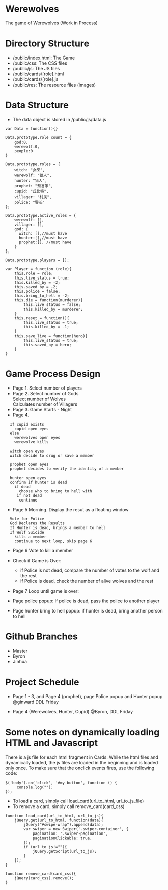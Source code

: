 # Werewolves
The game of Werewolves (Work in Process)

# Directory Structure 

  - /public/index.html: The Game <br>
  - /public/css: The CSS files <br>
  - /public/js: The JS files <br>
  - /public/cards/[role].html <br>
  - /public/cards/[role].js <br>
  - /public/res: The resource files (images)<br>

# Data Structure
- The data object is stored in /public/js/data.js
```
var Data = function(){}

Data.prototype.role_count = {
	god:0,
	werewolf:0,
	people:0
}

Data.prototype.roles = {
	witch: "女巫",
	werewolf: "狼人", 
	hunter: "猎人", 
	prophet: "预言家", 
	cupid: "丘比特",
	villager: "村民",
	police: "警长"
};

Data.prototype.active_roles = {
	werewolf: [], 
	villager: [],
	god: {
	  witch: [],//must have
	  hunter:[],//must have
	  prophet:[], //must have
	}
};

Data.prototype.players = [];

var Player = function (role){
	this.role = role; 
	this.live_status = true;
	this.killed_by = -2; 
	this.saved_by = -2;
	this.police = false; 
	this.bring_to_hell = -2; 
	this.die = function(murderer){
		this.live_status = false; 
		this.killed_by = murderer;
	}
	this.reset = function(){
		this.live_status = true; 
		this.killed_by = -1;		
	}
	this.save_live = function(hero){
		this.live_status = true;
		this.saved_by = hero;
	}
}

```

# Game Process Design 
- Page 1. Select number of players <br>
- Page 2. Select number of Gods <br>
          Select number of Wolves <br>
          Calculates number of Villagers <br>
- Page 3. Game Starts - Night 
- Page 4. 
```
  If cupid exists 
    cupid open eyes 
  else 
    werewolves open eyes
    werewolve kills

  witch open eyes
  witch decide to drug or save a member 
  
  prophet open eyes 
  prophet decides to verify the identity of a member 

  hunter open eyes 
  confirm if hunter is dead 
    if dead
      choose who to bring to hell with
     if not dead 
      continue 
```
- Page 5 Morning. Display the resut as a floating window
```
  Vote for Police 
  God Declares the Results
  If Hunter is dead, brings a member to hell
  If Wolf Suicide 
    kills a member
    continue to next loop, skip page 6
```
- Page 6 Vote to kill a member 

- Check if Game is Over: 
  - if Police is not dead, compare the number of votes to the wolf and the rest 
  - if Police is dead, check the number of alive wolves and the rest 
  
- Page 7 Loop until game is over: 

- Page police popup: If police is dead, pass the police to another player 

- Page hunter bring to hell popup: if hunter is dead, bring another person to hell

# Github Branches 

  - Master
  - Byron
  - Jinhua

# Project Schedule 

- Page 1 - 3, and Page 4 (prophet), page Police popup and Hunter popup @ginward DDL Friday 

- Page 4 (Werewolves, Hunter, Cupid) @Byron, DDL Friday 

# Some notes on dynamically loading HTML and Javascript 
There is a js file for each html fragment in Cards. While the html files and dynamically loaded, the js files are loaded in the beginning and is loaded only once. 
To make sure that the onclick events fires, use the following code: 
```
$('body').on('click', '#my-button', function () {
     console.log("");
});
```
- To load a card, simply call load_card(url_to_html, url_to_js_file)
- To remove a card, simply call remove_card(card_css)
```
function load_card(url_to_html, url_to_js){
	jQuery.get(url_to_html, function(data){
		jQuery("#swipe-wrap").append(data);
		var swiper = new Swiper('.swiper-container', {
		    pagination: '.swiper-pagination',
		    paginationClickable: true,
		});
		if (url_to_js!=""){
			jQuery.getScript(url_to_js);
		}
	});	
}

function remove_card(card_css){
	jQuery(card_css).remove();
}
```
